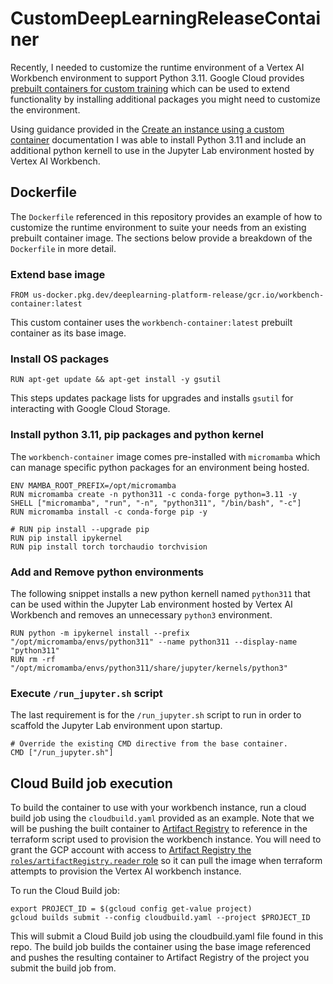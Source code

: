 # CustomDeepLearningReleaseContainer

Recently, I needed to customize the runtime environment of a Vertex AI Workbench environment to support Python 3.11. Google Cloud provides [prebuilt containers for custom training](https://cloud.google.com/vertex-ai/docs/training/pre-built-containers) which can be used to extend functionality by installing additional packages you might need to customize the environment.

Using guidance provided in the [Create an instance using a custom container](https://cloud.google.com/vertex-ai/docs/workbench/instances/create-custom-container) documentation I was able to install Python 3.11 and include an additional python kernell to use in the Jupyter Lab environment hosted by Vertex AI Workbench.

## Dockerfile

The `Dockerfile` referenced in this repository provides an example of how to customize the runtime environment to suite your needs from an existing prebuilt container image. The sections below provide a breakdown of the `Dockerfile` in more detail.

### Extend base image
```
FROM us-docker.pkg.dev/deeplearning-platform-release/gcr.io/workbench-container:latest
```

This custom container uses the `workbench-container:latest` prebuilt container as its base image.

### Install OS packages

```
RUN apt-get update && apt-get install -y gsutil
```

This steps updates package lists for upgrades and installs `gsutil` for interacting with Google Cloud Storage.

### Install python 3.11, pip packages and python kernel

The `workbench-container` image comes pre-installed with `micromamba` which can manage specific python packages for an environment being hosted.

```
ENV MAMBA_ROOT_PREFIX=/opt/micromamba
RUN micromamba create -n python311 -c conda-forge python=3.11 -y
SHELL ["micromamba", "run", "-n", "python311", "/bin/bash", "-c"]
RUN micromamba install -c conda-forge pip -y

# RUN pip install --upgrade pip
RUN pip install ipykernel
RUN pip install torch torchaudio torchvision
```

### Add and Remove python environments

The following snippet installs a new python kernell named `python311` that can be used within the Jupyter Lab environment hosted by Vertex AI Workbench and removes an unnecessary `python3` environment.

```
RUN python -m ipykernel install --prefix "/opt/micromamba/envs/python311" --name python311 --display-name "python311"
RUN rm -rf "/opt/micromamba/envs/python311/share/jupyter/kernels/python3"
```

### Execute `/run_jupyter.sh` script

The last requirement is for the `/run_jupyter.sh` script to run in order to scaffold the Jupyter Lab environment upon startup.

```
# Override the existing CMD directive from the base container.
CMD ["/run_jupyter.sh"]
```

## Cloud Build job execution

To build the container to use with your workbench instance, run a cloud build job using the `cloudbuild.yaml` provided as an example. Note that we will be pushing the built container to [Artifact Registry](https://cloud.google.com/artifact-registry/docs/docker/pushing-and-pulling) to reference in the terraform script used to provision the workbench instance. You will need to grant the GCP account with access to [Artifact Registry the `roles/artifactRegistry.reader` role](https://cloud.google.com/artifact-registry/docs/access-control#roles) so it can pull the image when terraform attempts to provision the Vertex AI workbench instance.

To run the Cloud Build job:
```
export PROJECT_ID = $(gcloud config get-value project)
gcloud builds submit --config cloudbuild.yaml --project $PROJECT_ID
```

This will submit a Cloud Build job using the cloudbuild.yaml file found in this repo. The build job builds the container using the base image referenced and pushes the resulting container to Artifact Registry of the project you submit the build job from.